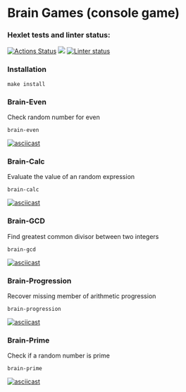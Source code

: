 # Brain Games (console game)
### Hexlet tests and linter status:
[![Actions Status](https://github.com/VitalinaDanilova/frontend-project-lvl1/workflows/hexlet-check/badge.svg)](https://github.com/VitalinaDanilova/frontend-project-lvl1/actions)
<a href="https://codeclimate.com/github/VitalinaDanilova/frontend-project-lvl1"><img src="https://api.codeclimate.com/v1/badges/a99a88d28ad37a79dbf6/maintainability" /></a>
[![Linter status](https://github.com/VitalinaDanilova/frontend-project-lvl1/workflows/Node%20CI/badge.svg)](https://github.com/VitalinaDanilova/frontend-project-lvl1/actions)
### Installation
```
make install
```

### Brain-Even
Check random number for even
```
brain-even
```
[![asciicast](https://asciinema.org/a/5LGdEaUvxoWTQfyLI5hZYPcSt.svg)](https://asciinema.org/a/5LGdEaUvxoWTQfyLI5hZYPcSt)

### Brain-Calc
Evaluate the value of an random expression
```
brain-calc
```
[![asciicast](https://asciinema.org/a/hjBZf0mmYB36SbneBDzAhOqBw.svg)](https://asciinema.org/a/hjBZf0mmYB36SbneBDzAhOqBw)

### Brain-GCD
Find greatest common divisor between two integers
```
brain-gcd
```
[![asciicast](https://asciinema.org/a/BOtqkDKA3vOhHh8WOz95eB7uC.svg)](https://asciinema.org/a/BOtqkDKA3vOhHh8WOz95eB7uC)

### Brain-Progression
Recover missing member of arithmetic progression
```
brain-progression
```
[![asciicast](https://asciinema.org/a/qvXgjv7DinzMhYIbwAaWMQmGh.svg)](https://asciinema.org/a/qvXgjv7DinzMhYIbwAaWMQmGh)

### Brain-Prime
Check if a random number is prime
```
brain-prime
```
[![asciicast](https://asciinema.org/a/MYppbS3C2TTWn9zqc5JURHl8b.svg)](https://asciinema.org/a/MYppbS3C2TTWn9zqc5JURHl8b)

